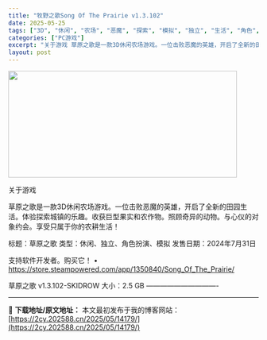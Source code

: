```yaml
---
title: "牧野之歌Song Of The Prairie v1.3.102"
date: 2025-05-25
tags: ["3D", "休闲", "农场", "恶魔", "探索", "模拟", "独立", "生活", "角色", "角色扮演"]
categories: ["PC游戏"]
excerpt: "关于游戏 草原之歌是一款3D休闲农场游戏。一位击败恶魔的英雄，开启了全新的田园生活。体验探索城镇的乐趣。收获巨型果实和农作物。照顾奇异的动物。与心仪的对象约会。享受只属于你的农耕生活！ 标题：草原之歌 类型：休闲、独立、角色扮演、模拟 发售日期：2024年7月31日 支持软件开发者。购买它！ • h&hellip;"
layout: post
---
```


<img src="https://2cy.202588.cn/wp-content/uploads/2025/05/2025052514544075.webp" alt="" width="460" height="215" class="aligncenter size-full wp-image-14157" />

关于游戏

草原之歌是一款3D休闲农场游戏。一位击败恶魔的英雄，开启了全新的田园生活。体验探索城镇的乐趣。收获巨型果实和农作物。照顾奇异的动物。与心仪的对象约会。享受只属于你的农耕生活！

标题：草原之歌
类型：休闲、独立、角色扮演、模拟
发售日期：2024年7月31日

支持软件开发者。购买它！
• https://store.steampowered.com/app/1350840/Song_Of_The_Prairie/

草原之歌 v1.3.102-SKIDROW
大小：2.5 GB
——————————- 

---
📖 **下载地址/原文地址：** 本文最初发布于我的博客网站：[https://2cy.202588.cn/2025/05/14179/](https://2cy.202588.cn/2025/05/14179/)
